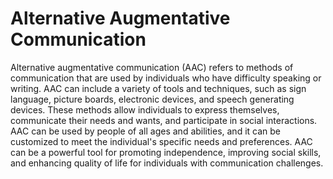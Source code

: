 # Alternative Augmentative Communication

Alternative augmentative communication (AAC) refers to methods of communication that are used by individuals who have difficulty speaking or writing. AAC can include a variety of tools and techniques, such as sign language, picture boards, electronic devices, and speech generating devices. These methods allow individuals to express themselves, communicate their needs and wants, and participate in social interactions. AAC can be used by people of all ages and abilities, and it can be customized to meet the individual's specific needs and preferences. AAC can be a powerful tool for promoting independence, improving social skills, and enhancing quality of life for individuals with communication challenges.
